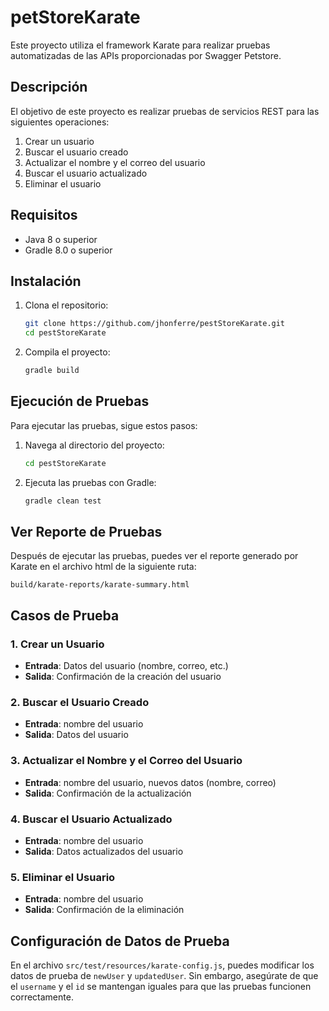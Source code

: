 # petStoreKarate

Este proyecto utiliza el framework Karate para realizar pruebas automatizadas de las APIs proporcionadas por Swagger Petstore.

## Descripción

El objetivo de este proyecto es realizar pruebas de servicios REST para las siguientes operaciones:

1. Crear un usuario
2. Buscar el usuario creado
3. Actualizar el nombre y el correo del usuario
4. Buscar el usuario actualizado
5. Eliminar el usuario

## Requisitos

- Java 8 o superior
- Gradle 8.0 o superior

## Instalación

1. Clona el repositorio:
   ```sh
   git clone https://github.com/jhonferre/pestStoreKarate.git
   cd pestStoreKarate
   ```

2. Compila el proyecto:
   ```sh
   gradle build
   ```
## Ejecución de Pruebas

Para ejecutar las pruebas, sigue estos pasos:

1. Navega al directorio del proyecto:
   ```sh
   cd pestStoreKarate
   ```
2. Ejecuta las pruebas con Gradle:
   ```sh
   gradle clean test
   ```

## Ver Reporte de Pruebas

Después de ejecutar las pruebas, puedes ver el reporte generado por Karate en el archivo html de la siguiente ruta:

`build/karate-reports/karate-summary.html`

## Casos de Prueba

### 1. Crear un Usuario

- **Entrada**: Datos del usuario (nombre, correo, etc.)
- **Salida**: Confirmación de la creación del usuario

### 2. Buscar el Usuario Creado

- **Entrada**: nombre del usuario
- **Salida**: Datos del usuario

### 3. Actualizar el Nombre y el Correo del Usuario

- **Entrada**: nombre del usuario, nuevos datos (nombre, correo)
- **Salida**: Confirmación de la actualización

### 4. Buscar el Usuario Actualizado

- **Entrada**: nombre del usuario
- **Salida**: Datos actualizados del usuario

### 5. Eliminar el Usuario

- **Entrada**: nombre del usuario
- **Salida**: Confirmación de la eliminación

## Configuración de Datos de Prueba

En el archivo `src/test/resources/karate-config.js`, puedes modificar los datos de prueba de `newUser` y `updatedUser`. Sin embargo, asegúrate de que el `username` y el `id` se mantengan iguales para que las pruebas funcionen correctamente.
